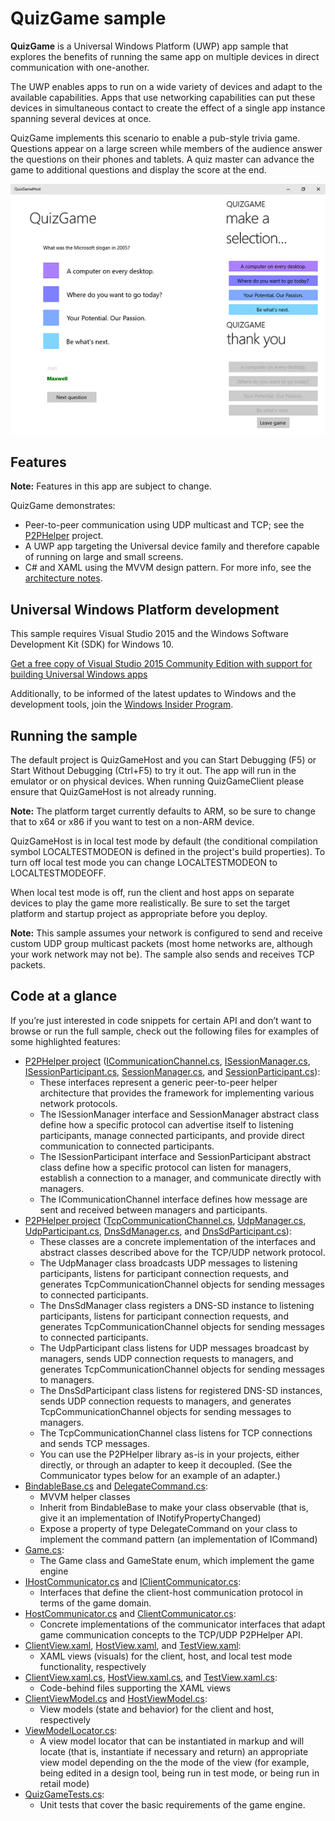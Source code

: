﻿# QuizGame sample

**QuizGame** is a Universal Windows Platform (UWP) app sample that explores the benefits of running the same app on multiple devices in direct communication with one-another.

The UWP enables apps to run on a wide variety of devices and adapt to the available capabilities. Apps that use networking capabilities can put these devices in simultaneous contact to create the effect of a single app instance spanning several devices at once.

QuizGame implements this scenario to enable a pub-style trivia game. Questions appear on a large screen while members of the audience answer the questions on their phones and tablets. A quiz master can advance the game to additional questions and display the score at the end.

![QuizGame local test mode showing the host and two clients](QuizGame.png)

## Features

**Note:** Features in this app are subject to change.

QuizGame demonstrates:

* Peer-to-peer communication using UDP multicast and TCP; see the [P2PHelper](P2PHelper) project.
* A UWP app targeting the Universal device family and therefore capable of running on large and small screens.
* C# and XAML using the MVVM design pattern. For more info, see the [architecture notes](architecture.md).

## Universal Windows Platform development

This sample requires Visual Studio 2015 and the Windows Software Development Kit (SDK) for Windows 10.

[Get a free copy of Visual Studio 2015 Community Edition with support for building Universal Windows apps](http://go.microsoft.com/fwlink/?LinkID=280676)

Additionally, to be informed of the latest updates to Windows and the development tools, join the [Windows Insider Program](https://insider.windows.com/ "Become a Windows Insider").

## Running the sample

The default project is QuizGameHost and you can Start Debugging (F5) or Start Without Debugging (Ctrl+F5) to try it out. The app will run in the emulator or on physical devices. When running QuizGameClient please ensure that QuizGameHost is not already running.

**Note:** The platform target currently defaults to ARM, so be sure to change that to x64 or x86 if you want to test on a non-ARM device.

QuizGameHost is in local test mode by default (the conditional compilation symbol LOCALTESTMODEON is defined in the project's build properties). To turn off local test mode you can change LOCALTESTMODEON to LOCALTESTMODEOFF.

When local test mode is off, run the client and host apps on separate devices to play the game more realistically. Be sure to set the target platform and startup project as appropriate before you deploy.

**Note:** This sample assumes your network is configured to send and receive custom UDP group multicast packets (most home networks are, although your work network may not be). The sample also sends and receives TCP packets.

## Code at a glance

If you’re just interested in code snippets for certain API and don’t want to browse or run the full sample, check out the following files for examples of some highlighted features:

* [P2PHelper project](P2PHelper) ([ICommunicationChannel.cs](P2PHelper/ICommunicationChannel.cs#L33), [ISessionManager.cs](P2PHelper/ISessionManager.cs#L33), [ISessionParticipant.cs](P2PHelper/ISessionParticipant.cs#L33), [SessionManager.cs](P2PHelper/SessionManager.cs#L33), and [SessionParticipant.cs](P2PHelper/SessionParticipant.cs#L33)):
    - These interfaces represent a generic peer-to-peer helper architecture that provides the framework for implementing various network protocols.
    - The ISessionManager interface and SessionManager abstract class define how a specific protocol can advertise itself to listening participants, manage connected participants, and provide direct communication to connected participants.
    - The ISessionParticipant interface and SessionParticipant abstract class define how a specific protocol can listen for managers, establish a connection to a manager, and communicate directly with managers.
    - The ICommunicationChannel interface defines how message are sent and received between managers and participants.
* [P2PHelper project](P2PHelper) ([TcpCommunicationChannel.cs](P2PHelper/TcpCommunicationChannel.cs#L35), [UdpManager.cs](P2PHelper/UdpManager.cs#L37),  [UdpParticipant.cs](P2PHelper/UdpParticipant.cs#L37), [DnsSdManager.cs](P2PHelper/DnsSdManager.cs#L36), and [DnsSdParticipant.cs](P2PHelper/DnsSdParticipant.cs#L35)):
    - These classes are a concrete implementation of the interfaces and abstract classes described above for the TCP/UDP network protocol.
    - The UdpManager class broadcasts UDP messages to listening participants, listens for participant connection requests, and generates TcpCommunicationChannel objects for sending messages to connected participants.
    - The DnsSdManager class registers a DNS-SD instance to listening participants, listens for participant connection requests, and generates TcpCommunicationChannel objects for sending messages to connected participants.
    - The UdpParticipant class listens for UDP messages broadcast by managers, sends UDP connection requests to managers, and generates TcpCommunicationChannel objects for sending messages to managers.
    - The DnsSdParticipant class listens for registered DNS-SD instances, sends UDP connection requests to managers, and generates TcpCommunicationChannel objects for sending messages to managers.
    - The TcpCommunicationChannel class listens for TCP connections and sends TCP messages.
    - You can use the P2PHelper library as-is in your projects, either directly, or through an adapter to keep it decoupled. (See the Communicator types below for an example of an adapter.)
* [BindableBase.cs](Common/BindableBase.cs#L37) and [DelegateCommand.cs](Common/DelegateCommand.cs#L55):
    - MVVM helper classes
    - Inherit from BindableBase to make your class observable (that is, give it an implementation of INotifyPropertyChanged)
    - Expose a property of type DelegateCommand on your class to implement the command pattern (an implementation of ICommand)
* [Game.cs](Model/Game.cs#L33):
    - The Game class and GameState enum, which implement the game engine
* [IHostCommunicator.cs](Model/IHostCommunicator.cs#L30) and [IClientCommunicator.cs](Model/IClientCommunicator.cs#L30):
    - Interfaces that define the client-host communication protocol in terms of the game domain.
* [HostCommunicator.cs](Model/HostCommunicator.cs#L37) and [ClientCommunicator.cs](Model/ClientCommunicator.cs#L33):
    - Concrete implementations of the communicator interfaces that adapt game communication concepts to the TCP/UDP P2PHelper API.  
* [ClientView.xaml](View/ClientView.xaml#L25), [HostView.xaml](View/HostView.xaml#L25), and [TestView.xaml](View/TestView.xaml#L25):
    - XAML views (visuals) for the client, host, and local test mode functionality, respectively
* [ClientView.xaml.cs](View/ClientView.xaml.cs#L30), [HostView.xaml.cs](View/HostView.xaml.cs#L30), and [TestView.xaml.cs](View/TestView.xaml.cs#L30):
    - Code-behind files supporting the XAML views
* [ClientViewModel.cs](ViewModel/ClientViewModel.cs#L35) and [HostViewModel.cs](ViewModel/HostViewModel.cs#L40):
    - View models (state and behavior) for the client and host, respectively
* [ViewModelLocator.cs](ViewModel/ViewModelLocator.cs#L32):
    - A view model locator that can be instantiated in markup and will locate (that is, instantiate if necessary and return) an appropriate view model depending on the the mode of the view (for example, being edited in a design tool, being run in test mode, or being run in retail mode)
* [QuizGameTests.cs](QuizGameTests/QuizGameTests.cs#L31):
    - Unit tests that cover the basic requirements of the game engine.
